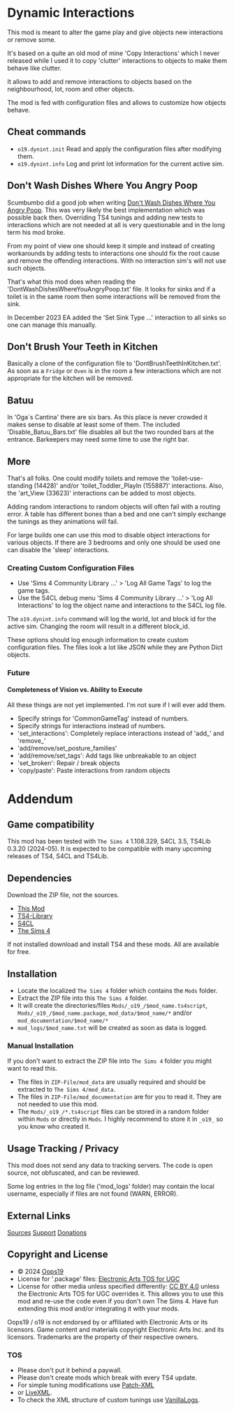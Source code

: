 # Dynamic Interactions

This mod is meant to alter the game play and give objects new interactions or remove some.

It's based on a quite an old mod of mine 'Copy Interactions' which I never released while I used it to copy 'clutter' interactions to objects to make them behave like clutter.

It allows to add and remove interactions to objects based on the neighbourhood, lot, room and other objects.

The mod is fed with configuration files and allows to customize how objects behave.

## Cheat commands
* `o19.dynint.init` Read and apply the configuration files after modifying them.
* `o19.dynint.info` Log and print lot information for the current active sim.

## Don't Wash Dishes Where You Angry Poop
Scumbumbo did a good job when writing [Don't Wash Dishes Where You Angry Poop](https://modthesims.info/d/603052/don-t-wash-dishes-where-you-angry-poop.html).
This was very likely the best implementation which was possible back then.
Overriding TS4 tunings and adding new tests to interactions which are not needed at all is very questionable and in the long term his mod broke.

From my point of view one should keep it simple and instead of creating workarounds by adding tests to interactions one should fix the root cause and remove the offending interactions.
With no interaction sim's will not use such objects.

That's what this mod does when reading the 'DontWashDishesWhereYouAngryPoop.txt' file.
It looks for sinks and if a toilet is in the same room then some interactions will be removed from the sink.

In December 2023 EA added the 'Set Sink Type ...' interaction to all sinks so one can manage this manually.

## Don't Brush Your Teeth in Kitchen
Basically a clone of the configuration file to 'DontBrushTeethInKitchen.txt'.
As soon as a `Fridge` or `Oven` is in the room a few interactions which are not appropriate for the kitchen will be removed.

## Batuu
In 'Oga´s Cantina' there are six bars.
As this place is never crowded it makes sense to disable at least some of them.
The included 'Disable_Batuu_Bars.txt' file disables all but the two rounded bars at the entrance.
Barkeepers may need some time to use the right bar.

## More
That's all folks.
One could modify toilets and remove the 'toilet-use-standing (14428)' and/or 'toilet_Toddler_PlayIn (155887)' interactions.
Also, the 'art_View (33623)' interactions can be added to most objects.

Adding random interactions to random objects will often fail with a routing error.
A table has different bones than a bed and one can't simply exchange the tunings as they animations will fail.

For large builds one can use this mod to disable object interactions for various objects. 
If there are 3 bedrooms and only one should be used one can disable the 'sleep' interactions.

### Creating Custom Configuration Files
* Use 'Sims 4 Community Library ...' > 'Log All Game Tags'  to log the game tags.
* Use the S4CL debug menu 'Sims 4 Community Library ...' > 'Log All Interactions' to log the object name and interactions to the S4CL log file.

The `o19.dynint.info` command will log the world, lot and block id for the active sim.
Changing the room will result in a different block_id.

These options should log enough information to create custom configuration files. The files look a lot like JSON while they are Python Dict objects.

### Future
#### Completeness of Vision vs. Ability to Execute
All these things are not yet implemented. I'm not sure if I will ever add them.
* Specify strings for 'CommonGameTag' instead of numbers.
* Specify strings for interactions instead of numbers.
* 'set_interactions': Completely replace interactions instead of 'add_' and 'remove_'
* 'add/remove/set_posture_families'
* 'add/remove/set_tags': Add tags like unbreakable to an object
* 'set_broken': Repair / break objects
* 'copy/paste': Paste interactions from random objects


# Addendum

## Game compatibility
This mod has been tested with `The Sims 4` 1.108.329, S4CL 3.5, TS4Lib 0.3.20 (2024-05).
It is expected to be compatible with many upcoming releases of TS4, S4CL and TS4Lib.

## Dependencies
Download the ZIP file, not the sources.
* [This Mod](../../releases/latest)
* [TS4-Library](https://github.com/Oops19/TS4-Library/releases/latest)
* [S4CL](https://github.com/ColonolNutty/Sims4CommunityLibrary/releases/latest)
* [The Sims 4](https://www.ea.com/games/the-sims/the-sims-4)

If not installed download and install TS4 and these mods.
All are available for free.

## Installation
* Locate the localized `The Sims 4` folder which contains the `Mods` folder.
* Extract the ZIP file into this `The Sims 4` folder.
* It will create the directories/files `Mods/_o19_/$mod_name.ts4script`, `Mods/_o19_/$mod_name.package`, `mod_data/$mod_name/*` and/or `mod_documentation/$mod_name/*`
* `mod_logs/$mod_name.txt` will be created as soon as data is logged.

### Manual Installation
If you don't want to extract the ZIP file into `The Sims 4` folder you might want to read this. 
* The files in `ZIP-File/mod_data` are usually required and should be extracted to `The Sims 4/mod_data`.
* The files in `ZIP-File/mod_documentation` are for you to read it. They are not needed to use this mod.
* The `Mods/_o19_/*.ts4script` files can be stored in a random folder within `Mods` or directly in `Mods`. I highly recommend to store it in `_o19_` so you know who created it.

## Usage Tracking / Privacy
This mod does not send any data to tracking servers. The code is open source, not obfuscated, and can be reviewed.

Some log entries in the log file ('mod_logs' folder) may contain the local username, especially if files are not found (WARN, ERROR).

## External Links
[Sources](https://github.com/Oops19/)
[Support](https://discord.gg/d8X9aQ3jbm)
[Donations](https://www.patreon.com/o19)

## Copyright and License
* © 2024 [Oops19](https://github.com/Oops19)
* License for '.package' files: [Electronic Arts TOS for UGC](https://tos.ea.com/legalapp/WEBTERMS/US/en/PC/)  
* License for other media unless specified differently: [CC BY 4.0](https://creativecommons.org/licenses/by/4.0/) unless the Electronic Arts TOS for UGC overrides it.
This allows you to use this mod and re-use the code even if you don't own The Sims 4.
Have fun extending this mod and/or integrating it with your mods.

Oops19 / o19 is not endorsed by or affiliated with Electronic Arts or its licensors.
Game content and materials copyright Electronic Arts Inc. and its licensors. 
Trademarks are the property of their respective owners.

### TOS
* Please don't put it behind a paywall.
* Please don't create mods which break with every TS4 update.
* For simple tuning modifications use [Patch-XML](https://github.com/Oops19/TS4-PatchXML) 
* or [LiveXML](https://github.com/Oops19/TS4-LiveXML).
* To check the XML structure of custom tunings use [VanillaLogs](https://github.com/Oops19/TS4-VanillaLogs).
